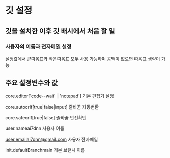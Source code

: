 # 깃 설정

## 깃을 설치한 이후 깃 배시에서 처음 할 일
### 사용자의 이름과 전자메일 설정
설정값에서 큰따옴표와 작은따옴표 모두 사용 가능하며 공백이 없으면 따옴표 생략이 가능

## 주요 설정변수와 값
core.editor['code--wait' | 'notepad']  기본 편집기 설정

core.autocrlf[true|false|input]        줄바꿈 자동변환

core.safecrlf[true|false]              줄바꿈 안전확인

user.nameai7dnn                        사용자 이름

user.emailai7dnn@gmail.com             사용자 전자메일

init.defaultBranchmain                 기본 브랜치 이름
